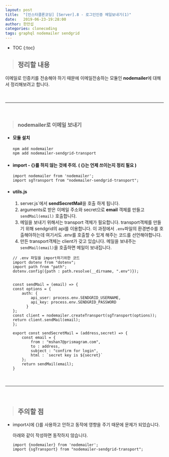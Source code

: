 ```yaml
---
layout: post
title:  "[인스타클론코딩] [Server].8 - 로그인인증 메일보내기(1)"
date:   2019-06-23-19:28:00
author: 한만섭
categories: clonecoding
tags: graphql nodemailer sendgrid 
---
```


* TOC
{:toc}

> ## 정리할 내용

  이메일로 인증키를 전송해야 하기 때문에 이메일전송하는 모듈인 **nodemailer**에 대해서 정리해보려고 합니다. 
  
　  

***

　  
> ### nodemailer로 이메일 보내기 

  * #### 모듈 설치 
    
    ```
    npm add nodemailer
    npm add nodemailer-sendgrid-transport
    ```

  * #### import - {}를 하지 않는 것에 주의. ( {}는 언제 쓰이는지 정리 필요 )  
  
    ```
    import nodemailer from 'nodemailer';
    import sgTransport from "nodemailer-sendgrid-transport";
    ```
    
  * #### utils.js
    
    1. server.js`에서 **sendSecretMail**을 호출 하게 됩니다.
    2. arguments로 받은 이메일 주소와 secret으로 **email** 객체를 만들고 `sendMail(email)` 호출합니다.    
    3. 메일을 보내기 위해서는 transport 객체가 필요합니다. transport객체를 만들기 위해 sendgrid의 api를 이용합니다. 이 과정에서 `.env`파일의 
    환경변수를 호출해야하는데 여기서도 .env를 호출할 수 있게 해주는 코드를 선언해야합니다.  
    4. 만든 transport객체는 client가 갖고 있습니다. 메일을 보내주는 `sendMail(email)`을 호출하면 메일이 보내집니다.   
    
    
    ```
    // .env 파일을 import하기위한 코드 
    import dotenv from "dotenv";
    import path from "path";
    dotenv.config({path : path.resolve(__dirname, ".env")}); 
    
    
    const sendMail = (email) => {
    const options = {
        auth: {
            api_user: process.env.SENDGRID_USERNAME,
            api_key: process.env.SENDGRID_PASSWORD
          }
    };
    const client = nodemailer.createTransport(sgTransport(options));
    return client.sendMail(email);
    };

    export const sendSecretMail = (address,secret) => {
        const email = {
            from : "mshan7@prismagram.com",
            to : address,
            subject : "confirm for login",
            html : `secret key is ${secret}`
        };
        return sendMail(email);
    }
    ```
　  

 ***
　  

> ## 주의할 점 
  
  * import시에 {}를 사용하고 안하고 동작에 영향을 주기 때문에 문제가 되었습니다.  
    
    아래와 같이 작성하면 동작하지 않습니다. 
      ```
      import {nodemailer} from 'nodemailer';
      import {sgTransport} from "nodemailer-sendgrid-transport";
      ```
